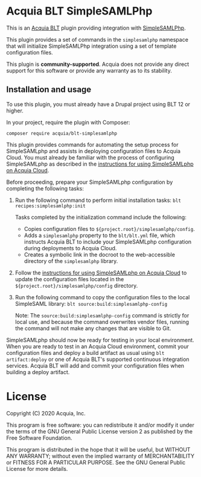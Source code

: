 Acquia BLT SimpleSAMLPhp
====

This is an [Acquia BLT](https://github.com/acquia/blt) plugin providing integration with [SimpleSAMLPhp](https://www.drupal.org/project/simplesamlphp_auth).

This plugin provides a set of commands in the `simplesamlphp` namespace that will initialize SimpleSAMLPhp integration using a set of template configuration files.

This plugin is **community-supported**. Acquia does not provide any direct support for this software or provide any warranty as to its stability.

## Installation and usage

To use this plugin, you must already have a Drupal project using BLT 12 or higher.

In your project, require the plugin with Composer:

`composer require acquia/blt-simplesamlphp`

This plugin provides commands for automating the setup process for SimpleSAMLphp
and assists in deploying configuration files to Acquia Cloud. You must
already be familiar with the process of configuring SimpleSAMLphp as described
in the [instructions for using SimpleSAMLphp on Acquia Cloud](https://docs.acquia.com/resource/simplesaml/).

Before proceeding, prepare your SimpleSAMLphp configuration by completing the
following tasks:

1. Run the following command to perform initial installation tasks: `blt recipes:simplesamlphp:init`

    Tasks completed by the initialization command include the following:

    -  Copies configuration files to
       ``${project.root}/simplesamlphp/config``.
    -  Adds a ``simplesamlphp`` property to the ``blt/blt.yml`` file, which
       instructs Acquia BLT to include your SimpleSAMLphp configuration during
       deployments to Acquia Cloud.
    -  Creates a symbolic link in the docroot to the web-accessible
       directory of the ``simplesamlphp`` library.

1. Follow the [instructions for using SimpleSAMLphp on Acquia Cloud](https://docs.acquia.com/resource/simplesaml/) to update the configuration files located in the
    ``${project.root}/simplesamlphp/config`` directory.

1. Run the following command to copy the configuration files to the
   local SimpleSAML library: `blt source:build:simplesamlphp-config`

   Note:
       The ``source:build:simplesamlphp-config`` command is strictly for local
       use, and because the command overwrites vendor files, running the
       command will not make any changes that are visible to Git.

SimpleSAMLphp should now be ready for testing in your local environment. When
you are ready to test in an Acquia Cloud environment, commit your configuration
files and deploy a build artifact as usual using ``blt artifact:deploy`` or one
of Acquia BLT's supported continuous integration services. Acquia BLT will add
and commit your configuration files when building a deploy artifact.

# License

Copyright (C) 2020 Acquia, Inc.

This program is free software: you can redistribute it and/or modify it under the terms of the GNU General Public License version 2 as published by the Free Software Foundation.

This program is distributed in the hope that it will be useful, but WITHOUT ANY WARRANTY; without even the implied warranty of MERCHANTABILITY or FITNESS FOR A PARTICULAR PURPOSE.  See the GNU General Public License for more details.
